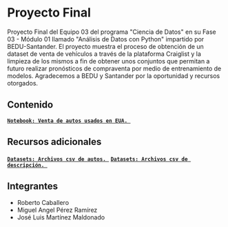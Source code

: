 # Proyecto Final
Proyecto Final del Equipo 03 del programa "Ciencia de Datos" en su Fase 03 - Módulo 01 llamado "Análisis de Datos con Python" impartido por BEDU-Santander.
El proyecto muestra el proceso de obtención de un dataset de venta de vehículos a través de la plataforma Craiglist y la limpieza de los mismos a fin de obtener unos conjuntos que permitan a futuro realizar pronósticos de compraventa por medio de entrenamiento de modelos.
Agradecemos a BEDU y Santander por la oportunidad y recursos otorgados.
## Contenido
[**`Notebook: Venta de autos usados en EUA. `**](Equipo3_Fase3.ipynb)
## Recursos adicionales
[**`Datasets: Archivos csv de autos. `**](vehicles.csv)
[**`Datasets: Archivos csv de descripción. `**](vehicles_description.csv)
## Integrantes
<ul>
  <li> Roberto Caballero </li>
  <li> Miguel Angel Pérez Ramírez </li>
  <li> José Luis Martínez Maldonado </li>
</ul>
